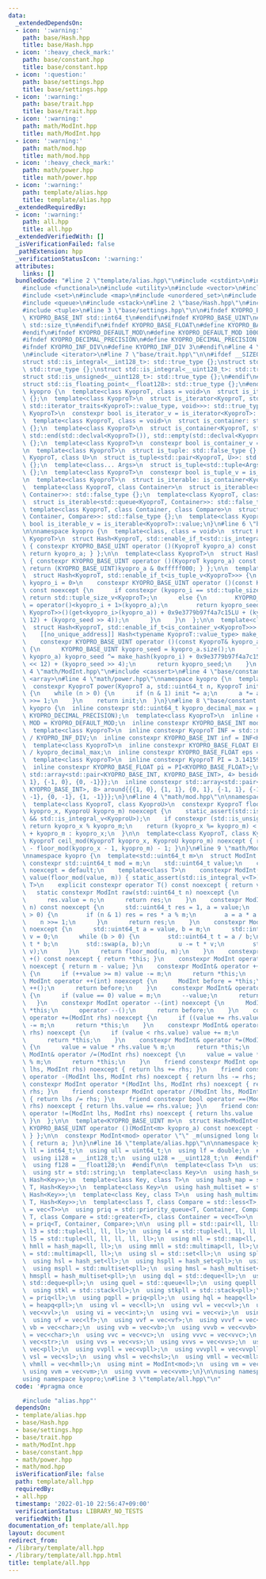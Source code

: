 ```yaml
---
data:
  _extendedDependsOn:
  - icon: ':warning:'
    path: base/Hash.hpp
    title: base/Hash.hpp
  - icon: ':heavy_check_mark:'
    path: base/constant.hpp
    title: base/constant.hpp
  - icon: ':question:'
    path: base/settings.hpp
    title: base/settings.hpp
  - icon: ':warning:'
    path: base/trait.hpp
    title: base/trait.hpp
  - icon: ':warning:'
    path: math/ModInt.hpp
    title: math/ModInt.hpp
  - icon: ':warning:'
    path: math/mod.hpp
    title: math/mod.hpp
  - icon: ':heavy_check_mark:'
    path: math/power.hpp
    title: math/power.hpp
  - icon: ':warning:'
    path: template/alias.hpp
    title: template/alias.hpp
  _extendedRequiredBy:
  - icon: ':warning:'
    path: all.hpp
    title: all.hpp
  _extendedVerifiedWith: []
  _isVerificationFailed: false
  _pathExtension: hpp
  _verificationStatusIcon: ':warning:'
  attributes:
    links: []
  bundledCode: "#line 2 \"template/alias.hpp\"\n#include <cstdint>\n#include <limits>\n\
    #include <functional>\n#include <utility>\n#include <vector>\n#include <string>\n\
    #include <set>\n#include <map>\n#include <unordered_set>\n#include <unordered_map>\n\
    #include <queue>\n#include <stack>\n#line 2 \"base/Hash.hpp\"\n#include <type_traits>\n\
    #include <tuple>\n#line 3 \"base/settings.hpp\"\n\n#ifndef KYOPRO_BASE_INT\n#define\
    \ KYOPRO_BASE_INT std::int64_t\n#endif\n#ifndef KYOPRO_BASE_UINT\n#define KYOPRO_BASE_UINT\
    \ std::size_t\n#endif\n#ifndef KYOPRO_BASE_FLOAT\n#define KYOPRO_BASE_FLOAT double\n\
    #endif\n#ifndef KYOPRO_DEFAULT_MOD\n#define KYOPRO_DEFAULT_MOD 1000000007\n#endif\n\
    #ifndef KYOPRO_DECIMAL_PRECISION\n#define KYOPRO_DECIMAL_PRECISION 12\n#endif\n\
    #ifndef KYOPRO_INF_DIV\n#define KYOPRO_INF_DIV 3\n#endif\n#line 4 \"base/trait.hpp\"\
    \n#include <iterator>\n#line 7 \"base/trait.hpp\"\n\n#ifdef __SIZEOF_INT128__\n\
    struct std::is_integral<__int128_t>: std::true_type {};\nstruct std::is_signed<__int128_t>:\
    \ std::true_type {};\nstruct std::is_integral<__uint128_t>: std::true_type {};\n\
    struct std::is_unsigned<__uint128_t>: std::true_type {};\n#endif\n#ifdef __SIZEOF_FLOAT128__\n\
    struct std::is_floating_point<__float128>: std::true_type {};\n#endif\n\nnamespace\
    \ kyopro {\n  template<class KyoproT, class = void>\n  struct is_iterator: std::false_type\
    \ {};\n  template<class KyoproT>\n  struct is_iterator<KyoproT, std::enable_if_t<!std::is_same_v<typename\
    \ std::iterator_traits<KyoproT>::value_type, void>>>: std::true_type {};\n  template<class\
    \ KyoproT>\n  constexpr bool is_iterator_v = is_iterator<KyoproT>::value;\n\n\
    \  template<class KyoproT, class = void>\n  struct is_container: std::false_type\
    \ {};\n  template<class KyoproT>\n  struct is_container<KyoproT, std::void_t<decltype(std::begin(std::declval<KyoproT>()),\
    \ std::end(std::declval<KyoproT>()), std::empty(std::declval<KyoproT>()))>>: std::true_type\
    \ {};\n  template<class KyoproT>\n  constexpr bool is_container_v = is_container<KyoproT>::value;\n\
    \n  template<class KyoproT>\n  struct is_tuple: std::false_type {};\n  template<class\
    \ KyoproT, class U>\n  struct is_tuple<std::pair<KyoproT, U>>: std::true_type\
    \ {};\n  template<class... Args>\n  struct is_tuple<std::tuple<Args...>>: std::true_type\
    \ {};\n  template<class KyoproT>\n  constexpr bool is_tuple_v = is_tuple<KyoproT>::value;\n\
    \n  template<class KyoproT>\n  struct is_iterable: is_container<KyoproT> {};\n\
    \  template<class KyoproT, class Container>\n  struct is_iterable<std::stack<KyoproT,\
    \ Container>>: std::false_type {};\n  template<class KyoproT, class Container>\n\
    \  struct is_iterable<std::queue<KyoproT, Container>>: std::false_type {};\n \
    \ template<class KyoproT, class Container, class Compare>\n  struct is_iterable<std::priority_queue<KyoproT,\
    \ Container, Compare>>: std::false_type {};\n  template<class KyoproT>\n  constexpr\
    \ bool is_iterable_v = is_iterable<KyoproT>::value;\n}\n#line 6 \"base/Hash.hpp\"\
    \n\nnamespace kyopro {\n  template<class, class = void>\n  struct Hash;\n\n  template<class\
    \ KyoproT>\n  struct Hash<KyoproT, std::enable_if_t<std::is_integral_v<KyoproT>>>\
    \ { constexpr KYOPRO_BASE_UINT operator ()(KyoproT kyopro_a) const noexcept {\
    \ return kyopro_a; } };\n\n  template<class KyoproT>\n  struct Hash<KyoproT, std::enable_if_t<std::is_floating_point_v<KyoproT>>>\
    \ { constexpr KYOPRO_BASE_UINT operator ()(KyoproT kyopro_a) const noexcept {\
    \ return (KYOPRO_BASE_UINT)kyopro_a & 0xfffff000; } };\n\n  template<class KyoproT>\n\
    \  struct Hash<KyoproT, std::enable_if_t<is_tuple_v<KyoproT>>> {\n    template<KYOPRO_BASE_UINT\
    \ kyopro_i = 0>\n    constexpr KYOPRO_BASE_UINT operator ()(const KyoproT& kyopro_a)\
    \ const noexcept {\n      if constexpr (kyopro_i == std::tuple_size_v<KyoproT>)\
    \ return std::tuple_size_v<KyoproT>;\n      else {\n        KYOPRO_BASE_UINT kyopro_seed\
    \ = operator()<kyopro_i + 1>(kyopro_a);\n        return kyopro_seed ^ (Hash<std::tuple_element_t<kyopro_i,\
    \ KyoproT>>()(get<kyopro_i>(kyopro_a)) + 0x9e3779b97f4a7c15LU + (kyopro_seed <<\
    \ 12) + (kyopro_seed >> 4));\n      }\n    }\n  };\n\n  template<class KyoproT>\n\
    \  struct Hash<KyoproT, std::enable_if_t<is_container_v<KyoproT>>> {\n  private:\n\
    \    [[no_unique_address]] Hash<typename KyoproT::value_type> make_hash;\n  public:\n\
    \    constexpr KYOPRO_BASE_UINT operator ()(const KyoproT& kyopro_a) const noexcept\
    \ {\n      KYOPRO_BASE_UINT kyopro_seed = kyopro_a.size();\n      for (auto& kyopro_i:\
    \ kyopro_a) kyopro_seed ^= make_hash(kyopro_i) + 0x9e3779b97f4a7c15LU + (kyopro_seed\
    \ << 12) + (kyopro_seed >> 4);\n      return kyopro_seed;\n    }\n  };\n}\n#line\
    \ 4 \"math/ModInt.hpp\"\n#include <cassert>\n#line 4 \"base/constant.hpp\"\n#include\
    \ <array>\n#line 4 \"math/power.hpp\"\nnamespace kyopro {\n  template<class KyoproT>\n\
    \  constexpr KyoproT power(KyoproT a, std::uint64_t n, KyoproT init = 1) noexcept\
    \ {\n    while (n > 0) {\n      if (n & 1) init *= a;\n      a *= a;\n      n\
    \ >>= 1;\n    }\n    return init;\n  }\n}\n#line 8 \"base/constant.hpp\"\n\nnamespace\
    \ kyopro {\n  inline constexpr std::uint64_t kyopro_decimal_max = power(static_cast<std::uint64_t>(10),\
    \ KYOPRO_DECIMAL_PRECISION);\n  template<class KyoproT>\n  inline constexpr KyoproT\
    \ MOD = KYOPRO_DEFAULT_MOD;\n  inline constexpr KYOPRO_BASE_INT mod = MOD<KYOPRO_BASE_INT>;\n\
    \  template<class KyoproT>\n  inline constexpr KyoproT INF = std::numeric_limits<KyoproT>::max()\
    \ / KYOPRO_INF_DIV;\n  inline constexpr KYOPRO_BASE_INT inf = INF<KYOPRO_BASE_INT>;\n\
    \  template<class KyoproT>\n  inline constexpr KYOPRO_BASE_FLOAT EPS = static_cast<KyoproT>(1)\
    \ / kyopro_decimal_max;\n  inline constexpr KYOPRO_BASE_FLOAT eps = EPS<KYOPRO_BASE_FLOAT>;\n\
    \  template<class KyoproT>\n  inline constexpr KyoproT PI = 3.14159265358979323846;\n\
    \  inline constexpr KYOPRO_BASE_FLOAT pi = PI<KYOPRO_BASE_FLOAT>;\n  inline constexpr\
    \ std::array<std::pair<KYOPRO_BASE_INT, KYOPRO_BASE_INT>, 4> beside{{{1, 0}, {0,\
    \ 1}, {-1, 0}, {0, -1}}};\n  inline constexpr std::array<std::pair<KYOPRO_BASE_INT,\
    \ KYOPRO_BASE_INT>, 8> around{{{1, 0}, {1, 1}, {0, 1}, {-1, 1}, {-1, 0}, {-1,\
    \ -1}, {0, -1}, {1, -1}}};\n}\n#line 4 \"math/mod.hpp\"\n\nnamespace kyopro {\n\
    \  template<class KyoproT, class KyoproU>\n  constexpr KyoproT floor_mod(KyoproT\
    \ kyopro_x, KyoproU kyopro_m) noexcept {\n    static_assert(std::is_integral_v<KyoproT>\
    \ && std::is_integral_v<KyoproU>);\n    if constexpr (std::is_unsigned_v<KyoproT>)\
    \ return kyopro_x % kyopro_m;\n    return (kyopro_x %= kyopro_m) < 0 ? kyopro_x\
    \ + kyopro_m : kyopro_x;\n  }\n\n  template<class KyoproT, class KyoproU>\n  constexpr\
    \ KyoproT ceil_mod(KyoproT kyopro_x, KyoproU kyopro_m) noexcept { return kyopro_m\
    \ - floor_mod(kyopro_x - 1, kyopro_m) - 1; }\n}\n#line 9 \"math/ModInt.hpp\"\n\
    \nnamespace kyopro {\n  template<std::uint64_t m>\n  struct ModInt {\n    static\
    \ constexpr std::uint64_t mod = m;\n    std::uint64_t value;\n    constexpr ModInt()\
    \ noexcept = default;\n    template<class T>\n    constexpr ModInt(T value) noexcept:\
    \ value(floor_mod(value, m)) { static_assert(std::is_integral_v<T>); }\n    template<class\
    \ T>\n    explicit constexpr operator T() const noexcept { return value; }\n \
    \   static constexpr ModInt raw(std::uint64_t n) noexcept {\n      ModInt res;\n\
    \      res.value = n;\n      return res;\n    }\n    constexpr ModInt power(std::uint64_t\
    \ n) const noexcept {\n      std::uint64_t res = 1, a = value;\n      while (n\
    \ > 0) {\n        if (n & 1) res = res * a % m;\n        a = a * a % m;\n    \
    \    n >>= 1;\n      }\n      return res;\n    }\n    constexpr ModInt inv() const\
    \ noexcept {\n      std::uint64_t a = value, b = m;\n      std::int64_t u = 1,\
    \ v = 0;\n      while (b > 0) {\n        std::uint64_t t = a / b;\n        a -=\
    \ t * b;\n        std::swap(a, b);\n        u -= t * v;\n        std::swap(u,\
    \ v);\n      }\n      return floor_mod(u, m);\n    }\n    constexpr ModInt operator\
    \ +() const noexcept { return *this; }\n    constexpr ModInt operator -() const\
    \ noexcept { return m - value; }\n    constexpr ModInt& operator ++() noexcept\
    \ {\n      if (++value >= m) value -= m;\n      return *this;\n    }\n    constexpr\
    \ ModInt operator ++(int) noexcept {\n      ModInt before = *this;\n      operator\
    \ ++();\n      return before;\n    }\n    constexpr ModInt& operator --() noexcept\
    \ {\n      if (value == 0) value = m;\n      --value;\n      return *this;\n \
    \   }\n    constexpr ModInt operator --(int) noexcept {\n      ModInt before =\
    \ *this;\n      operator --();\n      return before;\n    }\n    constexpr ModInt&\
    \ operator +=(ModInt rhs) noexcept {\n      if ((value += rhs.value) >= m) value\
    \ -= m;\n      return *this;\n    }\n    constexpr ModInt& operator -=(ModInt\
    \ rhs) noexcept {\n      if (value < rhs.value) value += m;\n      value -= rhs.value;\n\
    \      return *this;\n    }\n    constexpr ModInt& operator *=(ModInt rhs) noexcept\
    \ {\n      value = value * rhs.value % m;\n      return *this;\n    }\n    constexpr\
    \ ModInt& operator /=(ModInt rhs) noexcept {\n      value = value * rhs.inv().value\
    \ % m;\n      return *this;\n    }\n    friend constexpr ModInt operator +(ModInt\
    \ lhs, ModInt rhs) noexcept { return lhs += rhs; }\n    friend constexpr ModInt\
    \ operator -(ModInt lhs, ModInt rhs) noexcept { return lhs -= rhs; }\n    friend\
    \ constexpr ModInt operator *(ModInt lhs, ModInt rhs) noexcept { return lhs *=\
    \ rhs; }\n    friend constexpr ModInt operator /(ModInt lhs, ModInt rhs) noexcept\
    \ { return lhs /= rhs; }\n    friend constexpr bool operator ==(ModInt lhs, ModInt\
    \ rhs) noexcept { return lhs.value == rhs.value; }\n    friend constexpr bool\
    \ operator !=(ModInt lhs, ModInt rhs) noexcept { return lhs.value != rhs.value;\
    \ }\n  };\n\n  template<KYOPRO_BASE_UINT m>\n  struct Hash<ModInt<m>> { constexpr\
    \ KYOPRO_BASE_UINT operator ()(ModInt<m> kyopro_a) const noexcept { return kyopro_a;\
    \ } };\n\n  constexpr ModInt<mod> operator \"\" _m(unsigned long long a) noexcept\
    \ { return a; }\n}\n#line 16 \"template/alias.hpp\"\n\nnamespace kyopro {\n  using\
    \ ll = int64_t;\n  using ull = uint64_t;\n  using lf = double;\n  #ifdef __SIZEOF_INT128__\n\
    \  using i128 = __int128_t;\n  using u128 = __uint128_t;\n  #endif\n  #ifdef __SIZEOF_FLOAT128__\n\
    \  using f128 = __float128;\n  #endif\n\n  template<class T>\n  using vec = std::vector<T>;\n\
    \  using str = std::string;\n  template<class Key>\n  using hash_set = std::unordered_set<Key,\
    \ Hash<Key>>;\n  template<class Key, class T>\n  using hash_map = std::unordered_map<Key,\
    \ T, Hash<Key>>;\n  template<class Key>\n  using hash_multiset = std::unordered_multiset<Key,\
    \ Hash<Key>>;\n  template<class Key, class T>\n  using hash_multimap = std::unordered_multimap<Key,\
    \ T, Hash<Key>>;\n  template<class T, class Compare = std::less<T>, class Container\
    \ = vec<T>>\n  using priq = std::priority_queue<T, Container, Compare>;\n  template<class\
    \ T, class Compare = std::greater<T>, class Container = vec<T>>\n  using heapq\
    \ = priq<T, Container, Compare>;\n\n  using pll = std::pair<ll, ll>;\n  using\
    \ l3 = std::tuple<ll, ll, ll>;\n  using l4 = std::tuple<ll, ll, ll, ll>;\n  using\
    \ l5 = std::tuple<ll, ll, ll, ll, ll>;\n  using mll = std::map<ll, ll>;\n  using\
    \ hmll = hash_map<ll, ll>;\n  using mmll = std::multimap<ll, ll>;\n  using hmmll\
    \ = std::multimap<ll, ll>;\n  using sl = std::set<ll>;\n  using spll = std::set<pll>;\n\
    \  using hsl = hash_set<ll>;\n  using hspll = hash_set<pll>;\n  using msl = std::multiset<ll>;\n\
    \  using mspll = std::multiset<pll>;\n  using hmsl = hash_multiset<ll>;\n  using\
    \ hmspll = hash_multiset<pll>;\n  using dql = std::deque<ll>;\n  using dqpll =\
    \ std::deque<pll>;\n  using quel = std::queue<ll>;\n  using quepll = std::queue<pll>;\n\
    \  using stkl = std::stack<ll>;\n  using stkpll = std::stack<pll>;\n  using pql\
    \ = priq<ll>;\n  using pqpll = priq<pll>;\n  using hql = heapq<ll>;\n  using hqpll\
    \ = heapq<pll>;\n  using vl = vec<ll>;\n  using vvl = vec<vl>;\n  using vvvl =\
    \ vec<vvl>;\n  using vi = vec<int>;\n  using vvi = vec<vi>;\n  using vvvi = vec<vvi>;\n\
    \  using vf = vec<lf>;\n  using vvf = vec<vf>;\n  using vvvf = vec<vvf>;\n  using\
    \ vb = vec<char>;\n  using vvb = vec<vb>;\n  using vvvb = vec<vvb>;\n  using vc\
    \ = vec<char>;\n  using vvc = vec<vc>;\n  using vvvc = vec<vvc>;\n  using vs =\
    \ vec<str>;\n  using vvs = vec<vs>;\n  using vvvs = vec<vvs>;\n  using vpll =\
    \ vec<pll>;\n  using vvpll = vec<vpll>;\n  using vvvpll = vec<vvpll>;\n  using\
    \ vsl = vec<sl>;\n  using vhsl = vec<hsl>;\n  using vmll = vec<mll>;\n  using\
    \ vhmll = vec<hmll>;\n  using mint = ModInt<mod>;\n  using vm = vec<mint>;\n \
    \ using vvm = vec<vm>;\n  using vvvm = vec<vvm>;\n}\n\nusing namespace std;\n\
    using namespace kyopro;\n#line 3 \"template/all.hpp\"\n"
  code: '#pragma once

    #include "alias.hpp"'
  dependsOn:
  - template/alias.hpp
  - base/Hash.hpp
  - base/settings.hpp
  - base/trait.hpp
  - math/ModInt.hpp
  - base/constant.hpp
  - math/power.hpp
  - math/mod.hpp
  isVerificationFile: false
  path: template/all.hpp
  requiredBy:
  - all.hpp
  timestamp: '2022-01-10 22:56:47+09:00'
  verificationStatus: LIBRARY_NO_TESTS
  verifiedWith: []
documentation_of: template/all.hpp
layout: document
redirect_from:
- /library/template/all.hpp
- /library/template/all.hpp.html
title: template/all.hpp
---
```


